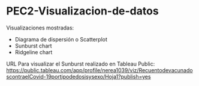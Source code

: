 # PEC2-Visualizacion-de-datos

Visualizaciones mostradas:
* Diagrama de dispersión o Scatterplot
* Sunburst chart
* Ridgeline chart

URL Para visualizar el Sunburst realizado en Tableau Public: https://public.tableau.com/app/profile/nerea1039/viz/RecuentodevacunadoscontraelCovid-19portipodedosisysexo/Hoja1?publish=yes
